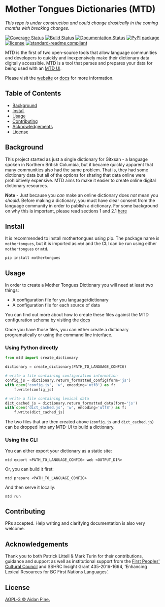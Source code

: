 # Mother Tongues Dictionaries (MTD)

*This repo is under construction and could change drastically in the coming months with breaking changes.*

[![Coverage Status](https://coveralls.io/repos/github/roedoejet/mothertongues/badge.svg?branch=master)](https://coveralls.io/github/roedoejet/mothertongues?branch=master)
[![Build Status](https://travis-ci.org/roedoejet/mothertongues.svg?branch=master)](https://travis-ci.org/roedoejet/mothertongues)
[![Documentation Status](https://readthedocs.org/projects/mother-tongues-dictionaries/badge/?version=latest)](https://mother-tongues-dictionaries.readthedocs.io/en/latest/?badge=latest)
[![PyPI package](https://img.shields.io/pypi/v/mothertongues.svg)](https://pypi.org/project/mothertongues/)
[![license](https://img.shields.io/github/license/roedoejet/mothertongues.svg)](LICENSE)
[![standard-readme compliant](https://img.shields.io/badge/readme%20style-standard-brightgreen.svg?style=flat-square)](https://github.com/RichardLitt/standard-readme)

MTD is the first of two open-source tools that allow language communities and developers to quickly and inexpensively make their dictionary data digitally accessible. MTD is a tool that parses and prepares your data for being used with an [MTD UI](https://github.com/roedoejet/mothertongues-ui).

Please visit the [website](https://www.mothertongues.org) or [docs](https://mother-tongues-dictionaries.readthedocs.io/en/latest/) for more information.

## Table of Contents

- [Background](#background)
- [Install](#install)
- [Usage](#usage)
- [Contributing](#contributing)
- [Acknowledgements](#acknowledgements)
- [License](#license)

## Background

This project started as just a single dictionary for Gitxsan - a language spoken in Northern British Columbia, but it became quickly apparent that many communities also had the same problem. That is, they had some dictionary data but all of the options for sharing that data online were prohibitively expensive. MTD aims to make it easier to create online digital dictionary resources.

**Note** - Just because you _can_ make an online dictionary does _not_ mean you _should_. Before making a dictionary, you must have clear consent from the language community in order to publish a dictionary. For some background on why this is important, please read sections 1 and 2.1 [here](http://oxfordre.com/linguistics/view/10.1093/acrefore/9780199384655.001.0001/acrefore-9780199384655-e-8)

## Install

It is recommended to install mothertongues using pip. The package name is `mothertongues`, but it is imported as `mtd` and the CLI can be run using either `mothertongues` or `mtd`.

```
pip install mothertongues
```

## Usage

In order to create a Mother Tongues Dictionary you will need at least two things:

- A configuration file for you language/dictionary
- A configuration file for each source of data

You can find out more about how to create these files against the MTD configuration schema by visiting the [docs](https://mother-tongues-dictionaries.readthedocs.io/en/latest/)

Once you have those files, you can either create a dictionary programatically or using the command line interface.

### Using Python directly

```python
from mtd import create_dictionary

dictionary = create_dictionary(PATH_TO_LANGUAGE_CONFIG)

# write a file containing configuration information
config_js = dictionary.return_formatted_config(form='js')
with open('config.js', 'w', encoding='utf8') as f:
    f.write(config_js)

# write a file containing lexical data
dict_cached_js = dictionary.return_formatted_data(form='js')
with open('dict_cached.js', 'w', encoding='utf8') as f:
    f.write(dict_cached_js)
```

The two files that are then created above (`config.js` and `dict_cached.js`) can be dropped into any MTD-UI to build a dictionary.

### Using the CLI

You can either export your dictionary as a static site:

```
mtd export <PATH_TO_LANGUAGE_CONFIG> web <OUTPUT_DIR>
```

Or, you can build it first:

```
mtd prepare <PATH_TO_LANGUAGE_CONFIG>
```

And then serve it locally:

```
mtd run
```

## Contributing

PRs accepted. Help writing and clarifying documentation is also very welcome.

## Acknowledgements

Thank you to both Patrick Littell & Mark Turin for their contributions, guidance and support as well as institutional support from the [First Peoples' Cultural Council](http://www.fpcc.ca/) and SSHRC Insight Grant 435-2016-1694, ‘Enhancing Lexical Resources for BC First Nations Languages’.

## License

[AGPL-3 © Aidan Pine.](LICENSE)
